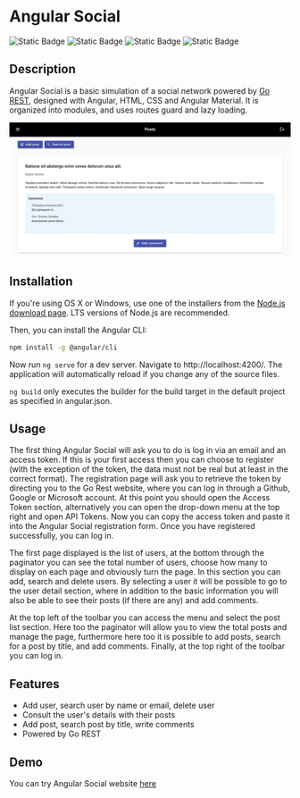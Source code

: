 # Angular Social
![Static Badge](https://img.shields.io/badge/HTML5-black?style=for-the-badge&logo=html5)
![Static Badge](https://img.shields.io/badge/CSS3-black?style=for-the-badge&logo=css3&logoColor=blue)
![Static Badge](https://img.shields.io/badge/TYPESCRIPT-black?style=for-the-badge&logo=typescript)
![Static Badge](https://img.shields.io/badge/ANGULAR-black?style=for-the-badge&logo=Angular&logoColor=red)

## Description
Angular Social is a basic simulation of a social network powered by [Go REST](gorest.co.in), designed with Angular, HTML, CSS and Angular Material. It is organized into modules, and uses routes guard and lazy loading.

![Screenshot of post-list](src/assets/img/post-list-preview.jpeg)

## Installation
If you're using OS X or Windows, use one of the installers from the [Node.js download page](https://nodejs.org/en/download/). LTS versions of Node.js are recommended.

Then, you can install the Angular CLI:
```bash
npm install -g @angular/cli
```

Now run `ng serve` for a dev server. Navigate to http://localhost:4200/. The application will automatically reload if you change any of the source files.

`ng build` only executes the builder for the build target in the default project as specified in angular.json. 

## Usage
The first thing Angular Social will ask you to do is log in via an email and an access token. If this is your first access then you can choose to register (with the exception of the token, the data must not be real but at least in the correct format). The registration page will ask you to retrieve the token by directing you to the Go Rest website, where you can log in through a Github, Google or Microsoft account. At this point you should open the Access Token section, alternatively you can open the drop-down menu at the top right and open API Tokens. Now you can copy the access token and paste it into the Angular Social registration form. Once you have registered successfully, you can log in.

The first page displayed is the list of users, at the bottom through the paginator you can see the total number of users, choose how many to display on each page and obviously turn the page. In this section you can add, search and delete users.
By selecting a user it will be possible to go to the user detail section, where in addition to the basic information you will also be able to see their posts (if there are any) and add comments.

At the top left of the toolbar you can access the menu and select the post list section. Here too the paginator will allow you to view the total posts and manage the page, furthermore here too it is possible to add posts, search for a post by title, and add comments.
Finally, at the top right of the toolbar you can log in.

## Features
- Add user, search user by name or email, delete user
- Consult the user's details with their posts
- Add post, search post by title, write comments
- Powered by Go REST

## Demo
You can try Angular Social website [here](https://angular-social.netlify.app)